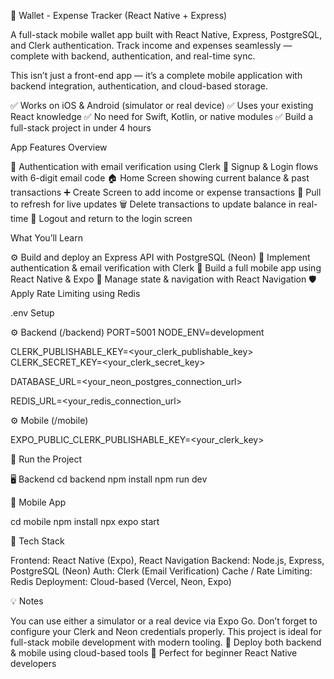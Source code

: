 💸 Wallet - Expense Tracker (React Native + Express) 

A full-stack mobile wallet app built with React Native, Express, PostgreSQL, and Clerk authentication.
Track income and expenses seamlessly — complete with backend, authentication, and real-time sync.

This isn’t just a front-end app — it’s a complete mobile application with backend integration, authentication, and cloud-based storage.

✅ Works on iOS & Android (simulator or real device)
✅ Uses your existing React knowledge
✅ No need for Swift, Kotlin, or native modules
✅ Build a full-stack project in under 4 hours


App Features Overview

🔐 Authentication with email verification using Clerk
📝 Signup & Login flows with 6-digit email code
🏠 Home Screen showing current balance & past transactions
➕ Create Screen to add income or expense transactions
🔄 Pull to refresh for live updates
🗑️ Delete transactions to update balance in real-time
🚪 Logout and return to the login screen

What You’ll Learn

⚙️ Build and deploy an Express API with PostgreSQL (Neon)
🔐 Implement authentication & email verification with Clerk
📲 Build a full mobile app using React Native & Expo
🧵 Manage state & navigation with React Navigation
🛡️ Apply Rate Limiting using Redis

.env Setup

⚙️ Backend (/backend)
PORT=5001
NODE_ENV=development

CLERK_PUBLISHABLE_KEY=<your_clerk_publishable_key>
CLERK_SECRET_KEY=<your_clerk_secret_key>

DATABASE_URL=<your_neon_postgres_connection_url>

REDIS_URL=<your_redis_connection_url>

⚙️ Mobile (/mobile)

EXPO_PUBLIC_CLERK_PUBLISHABLE_KEY=<your_clerk_key>

🚀 Run the Project

🖥️ Backend
cd backend
npm install
npm run dev

📱 Mobile App

cd mobile
npm install
npx expo start

🧩 Tech Stack

Frontend: React Native (Expo), React Navigation
Backend: Node.js, Express, PostgreSQL (Neon)
Auth: Clerk (Email Verification)
Cache / Rate Limiting: Redis
Deployment: Cloud-based (Vercel, Neon, Expo)

💡 Notes

You can use either a simulator or a real device via Expo Go.
Don’t forget to configure your Clerk and Neon credentials properly.
This project is ideal for full-stack mobile development with modern tooling.
🚀 Deploy both backend & mobile using cloud-based tools
🧪 Perfect for beginner React Native developers
